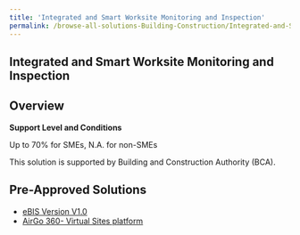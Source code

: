 ```yaml
---
title: 'Integrated and Smart Worksite Monitoring and Inspection'
permalink: /browse-all-solutions-Building-Construction/Integrated-and-Smart-Worksite-Monitoring-and-Inspection
---
```


## Integrated and Smart Worksite Monitoring and Inspection
## Overview

**Support Level and Conditions**

Up to 70% for SMEs, N.A. for non-SMEs

This solution is supported by Building and Construction Authority (BCA).

## Pre-Approved Solutions

- <a href='/productivity-solutions-grant/solutionrepo/solution2296' target='_blank'>eBIS Version V1.0</a><br>
- <a href='/productivity-solutions-grant/solutionrepo/solution2622' target='_blank'>AirGo 360- Virtual Sites platform</a><br>
